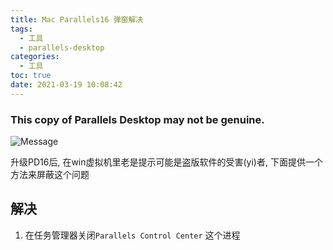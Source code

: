 ```yaml
---
title: Mac Parallels16 弹窗解决
tags:
  - 工具
  - parallels-desktop
categories:
  - 工具
toc: true
date: 2021-03-19 10:08:42
---
```


### This copy of Parallels Desktop may not be genuine.

![Message](https://i.ibb.co/kMFBP7t/Message.png)

升级PD16后, 在win虚拟机里老是提示可能是盗版软件的受害(yi)者, 下面提供一个方法来屏蔽这个问题

## 解决

1. 在任务管理器关闭``Parallels Control Center`` 这个进程

